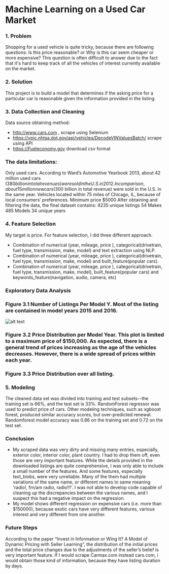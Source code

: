 # Machine Learning on a Used Car Market
### 1. Problem

Shopping for a used vehicle is quite tricky, because there are following questions: Is this price reasonable? or  Why is this car seem cheaper or more expensive? This question is often difficult to answer due to the fact that it's hard to keep track of all the vehicles of interest currently available on the market.
### 2. Solution

This project is to build a model that determines if the asking price for a particular car is reasonable given the information provided in the listing. 

### 3. Data Collection and Cleaning
Data source obtaining method:
+ http://www.cars.com , scrape using Selenium
+ https://vpic.nhtsa.dot.gov/api/vehicles/DecodeVINValuesBatch/ scrape using API
+ https://Fueleconomy.gov download csv format

### The data  limitations:

Only used cars. According to Ward’s Automotive Yearbook 2013, about 42 million used cars ($380 billion in total revenues) were sold in the U.S. in 2012. In comparison, about 15 million new cars ($300 billion in total revenue) were sold in the U.S. in the same year.
Vehicles located within 75 miles of Chicago, IL, because of local consumers’ preferences.
Minimum price $5000
After obtaining and filtering the data, the final dataset contains:
4235 unique listings
54 Makes
485 Models
34 unique years
### 4. Feature Selection
My target is price. For feature selection, I did three different approach. 
+ Combination of numerical (year, mileage, price ), categorical(drivetrain, fuel type, transmission, make, model) and text extraction using NLP. 
+ Combination of numerical (year, mileage, price ), categorical(drivetrain, fuel type, transmission, make, model) and built_feature(popular cars).
+ Combination of numerical (year, mileage, price ), categorical(drivetrain, fuel type, transmission, make, model),  built_feature(popular cars) and keywords_feature(navigation, audio, camera, etc)
### Exploratory Data Analysis 
### Figure 3.1 Number of Listings Per Model Y. Most of the listing are contained in model years 2015 and  2016.

![alt text](/Users/enkhbat/notebooks/car_prediction/images/exotic_reg "Logo Title Text 1")

### Figure 3.2 Price Distribution per Model Year. This plot is limited to a maximum price of $150,000. As expected, there is a general trend of prices increasing as the age of the vehicles decreases. However, there is a wide spread of prices within each year.

### Figure 3.3 Price Distribution  over all listing.


### 5. Modeling

The cleaned data set was divided into training and test subsets--the training set is 66%, and the test set is 33%. 
RandomForest regressor was used to predict price of cars. Other modeling techniques, such as xgboost forest, produced similar accuracy scores, but over-predicted renewal. Randomforest model accuracy was 0.86 on the training set and 0.72 on the test set.

### Conclusion
+ My scraped data was very dirty and missing many entries, especially, exterior color, interior color, plant country. I had to drop them off, even those are very important features.  While the details provided in the downloaded listings are quite comprehensive, I was only able to include a small number of the features. And some features, especially text_blobs, were very unreliable. Many of the them had multiple variations of the same name, or different names to same meaning  'radio!, fm/am radio, radio!!!'. I was not able to develop code capable of cleaning up the discrepancies between the various names, and I suspect this had a negative impact on the regression. 
+ My model shows different regression on expensive cars (i.e. more than $150000), because exotic cars have very different features, various interest and very different from one another. 
### Future Steps
According to the paper “Invest in Information or Wing It? A Model of Dynamic Pricing with Seller Learning”, the distribution of the initial prices and the total price changes due to the adjustments of the seller’s belief is very important feature. If I would scrape Carmax.com instead cars.com, i would obtain those kind of information, because they have listing duration by days. 


